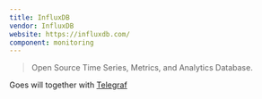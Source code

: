 ```yaml
---
title: InfluxDB
vendor: InfluxDB
website: https://influxdb.com/
component: monitoring
---
```

> Open Source Time Series, Metrics, and Analytics Database.

Goes will together with [Telegraf](https://github.com/influxdb/telegraf)

